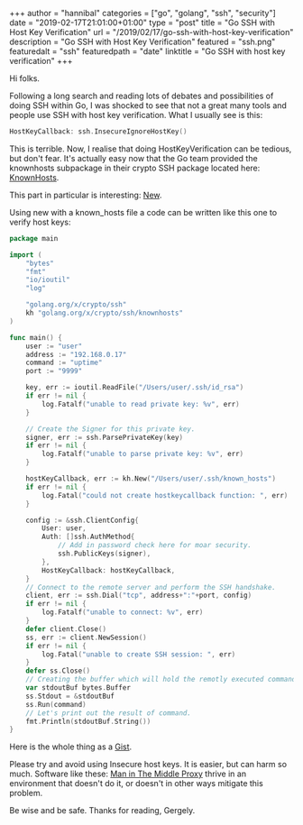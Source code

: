 +++
author = "hannibal"
categories = ["go", "golang", "ssh", "security"]
date = "2019-02-17T21:01:00+01:00"
type = "post"
title = "Go SSH with Host Key Verification"
url = "/2019/02/17/go-ssh-with-host-key-verification"
description = "Go SSH with Host Key Verification"
featured = "ssh.png"
featuredalt = "ssh"
featuredpath = "date"
linktitle = "Go SSH with host key verification"
+++

Hi folks.

Following a long search and reading lots of debates and possibilities of doing SSH within Go, I was shocked to see that not a great many tools and people use SSH with host key verification. What I usually see is this:

~~~go
HostKeyCallback: ssh.InsecureIgnoreHostKey()
~~~

This is terrible. Now, I realise that doing HostKeyVerification can be tedious, but don't fear. It's actually easy
now that the Go team provided the knownhosts subpackage in their crypto SSH package located here:
[KnownHosts](https://godoc.org/golang.org/x/crypto/ssh/knownhosts).

This part in particular is interesting: [New](https://godoc.org/golang.org/x/crypto/ssh/knownhosts#New).

Using new with a known_hosts file a code can be written like this one to verify host keys:

~~~go
package main

import (
	"bytes"
	"fmt"
	"io/ioutil"
	"log"

	"golang.org/x/crypto/ssh"
	kh "golang.org/x/crypto/ssh/knownhosts"
)

func main() {
	user := "user"
	address := "192.168.0.17"
	command := "uptime"
	port := "9999"

	key, err := ioutil.ReadFile("/Users/user/.ssh/id_rsa")
	if err != nil {
		log.Fatalf("unable to read private key: %v", err)
	}

	// Create the Signer for this private key.
	signer, err := ssh.ParsePrivateKey(key)
	if err != nil {
		log.Fatalf("unable to parse private key: %v", err)
	}

	hostKeyCallback, err := kh.New("/Users/user/.ssh/known_hosts")
	if err != nil {
		log.Fatal("could not create hostkeycallback function: ", err)
	}

	config := &ssh.ClientConfig{
		User: user,
		Auth: []ssh.AuthMethod{
			// Add in password check here for moar security.
			ssh.PublicKeys(signer),
		},
		HostKeyCallback: hostKeyCallback,
	}
	// Connect to the remote server and perform the SSH handshake.
	client, err := ssh.Dial("tcp", address+":"+port, config)
	if err != nil {
		log.Fatalf("unable to connect: %v", err)
	}
	defer client.Close()
	ss, err := client.NewSession()
	if err != nil {
		log.Fatal("unable to create SSH session: ", err)
	}
	defer ss.Close()
	// Creating the buffer which will hold the remotly executed command's output.
	var stdoutBuf bytes.Buffer
	ss.Stdout = &stdoutBuf
	ss.Run(command)
	// Let's print out the result of command.
	fmt.Println(stdoutBuf.String())
}
~~~

Here is the whole thing as a [Gist](https://gist.github.com/Skarlso/34321a230cf0245018288686c9e70b2d).

Please try and avoid using Insecure host keys. It is easier, but can harm so much. Software like these:
[Man in The Middle Proxy](https://mitmproxy.org/) thrive in an environment that doesn't do it, or doesn't in other ways
mitigate this problem.

Be wise and be safe.
Thanks for reading,
Gergely.